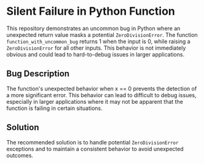 # Silent Failure in Python Function

This repository demonstrates an uncommon bug in Python where an unexpected return value masks a potential `ZeroDivisionError`.  The function `function_with_uncommon_bug` returns 1 when the input is 0, while raising a `ZeroDivisionError` for all other inputs.  This behavior is not immediately obvious and could lead to hard-to-debug issues in larger applications.

## Bug Description
The function's unexpected behavior when x == 0 prevents the detection of a more significant error. This behavior can lead to difficult to debug issues, especially in larger applications where it may not be apparent that the function is failing in certain situations.

## Solution
The recommended solution is to handle potential `ZeroDivisionError` exceptions and to maintain a consistent behavior to avoid unexpected outcomes.
